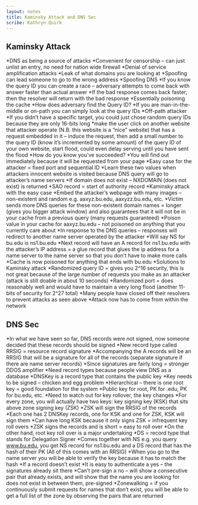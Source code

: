 ```yaml
---
layout: notes
title: Kaminsky Attack and DNS Sec
scribe: Kathryn Quirk
---
```


## Kaminsky Attack
*DNS as being a source of attacks
  *Convenient for censorship – can just unlist an entry, no need for nation wide firewall
  *Denial of service amplification attacks
  *Leak of what domains you are looking at
  *Spoofing can lead someone to go to the wrong address
*Spoofing DNS
  *If you know the query ID you can create a race – adversary attempts to come back with answer faster than actual answer
  *If the bad response comes back faster, then the resolver will return with the bad response
  *Essentially poisoning the cache
*How does adversary find the Query ID?
  *If you are man-in-the-middle or on-path you can simply look at the query IDs
*Off-path attacker
  *If you didn’t have a specific target, you could just chose random query IDs because they are only 16-bits long
  *make the user click on another website that attacker operate (N.B. this website is a “nice” website) that has a request embedded in it – induce the request, then add a small number to the query ID (know it’s incremented by some amount) of the query ID of your own website, start flood, could even delay serving until you have sent the flood
*How do you know you’ve succeeded?
  *You will find out immediately because it will be requested from your page
*Easy case for the attacker = fixed port and sequential ID
  *Learn these two values when attackers innocent website is visited because DNS query will go to attacker’s name servers
*If domain does not exist – NXDOMAIN (does not exist) is returned
*SAO record = start of authority record
*Kaminsky attack with the easy case
  *Embed the attacker’s webpage with many images – non-existent and random e.g. aaxyz.bu.edu, aaxyzz.bu.edu, etc.
  *Victim sends more DNS queries for these non-existent domain names = longer (gives you bigger attack window) and also guarantees that it will not be in your cache from a previous query (many requests guaranteed)
  *Poison value in your cache for aaxyz.bu.edu – not poisoned on anything that you currently care about
  *In response to the DNS queries – responses will redirect to another name server operated by the attacker
    *Will say NS for bu.edu is  ns1.bu.edu
    *Next record will have an A record for ns1.bu.edu with the attacker’s IP address = a glue record that glues the ip address for a name server to the name server so that you don’t have to make more calls
    *Cache is now poisoned for anything that ends with bu.edu
*Solutions to Kaminsky attack
  *Randomized query ID = gives you 2^16 security, this is not great because of the large number of requests you make as an attacker (attack is still doable in about 10 seconds)
  *Randomized port = does reasonably well and would have to maintain a very long flood (another 11-bits of security for 2^27 total)
*Many people have closed off their resolvers to prevent attacks as seen above
  *Attack now has to come from within the network

## DNS Sec
*In what we have seen so far, DNS records were not signed, now someone decided that these records should be signed
*New record type called RRSIG = resource record signature
  *Accompanying the A records will be an RRSIG that will be a signature for all of the records (separate signature if there are name server records)
  *Since signatures are fairly long = stronger DDOS amplifier
  *Need record types because people view DNS as a database
*DNSKey is a record type that contains the public key
  *Key needs to be signed – chicken and egg problem
  *Hierarchical – there is one root key = good foundation for the system
  *Public key for root, PK for .edu, PK for bu.edu, etc.
*Need to watch out for key rollover, the key changes
*For every zone, you will actually have two keys: key signing key (KSK) that sits above zone signing key (ZSK)
  *ZSK will sign the RRSIG of the records
  *Each one has 2 DNSKey records, one for KSK and one for ZSK, KSK will sign them
  *Can have long KSK because it only signs ZSK = infrequent key roll overs
  *ZSK signs the records and is short = easy to roll over
*On the other hand, root key roll over is a major undertaking
*DS = record type that stands for Delegation Signer
  *Comes together with NS e.g. you query www.bu.edu, you get NS record for ns1.bu.edu and a DS record that has the hash of their PK (All of this comes with an RRSIG)
  *When you go to the name server you will be able to verify the key because it has to match the hash
*If a record doesn’t exist
  *It is easy to authenticate a yes – the signatures already sit there
  *Can’t pre-sign a no – will show a consecutive pair that already exists, and will show that the name you are looking for does not exist in between them, pre-signed
*Zonewalking = if you continuously submit requests for names that don’t exist, you will be able to get a full list of the zone by observing the pairs that are returned
